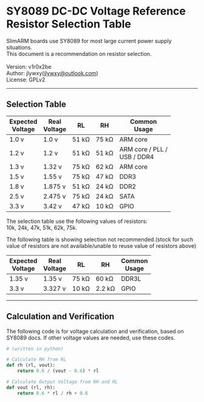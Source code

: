 # SY8089 DC-DC Voltage Reference Resistor Selection Table

SlimARM boards use SY8089 for most large current power supply situations.<br>
This document is a recommendation on resistor selection.
<br>
<br>
Version: v1r0x2be<br>
Author: jlywxy(jlywxy@outlook.com)<br>
License: GPLv2<br>

- --

## Selection Table

Expected<br>Voltage | Real<br>Voltage | RL | RH | Common<br>Usage
-|-|-|-|-
1.0 v | 1.0 v | 51 kΩ | 75 kΩ | ARM core
1.2 v | 1.2 v | 51 kΩ | 51 kΩ | ARM core / PLL /<br> USB / DDR4
1.3 v | 1.32 v | 75 kΩ | 62 kΩ | ARM core
1.5 v | 1.55 v | 75 kΩ | 47 kΩ | DDR3
1.8 v | 1.875 v | 51 kΩ | 24 kΩ | DDR2
2.5 v | 2.475 v | 75 kΩ | 24 kΩ | SATA
3.3 v | 3.42 v | 47 kΩ | 10 kΩ | GPIO

The selection table use the following values of resistors: <br>
10k, 24k, 47k, 51k, 62k, 75k.

The following table is showing selection not recommended.(stock for such value of resistors are not available/unable to reuse value of resistors above)

Expected<br>Voltage | Real<br>Voltage | RL | RH | Common<br>Usage
-|-|-|-|-
1.35 v | 1.35 v | 75 kΩ | 60 kΩ | DDR3L
3.3 v | 3.327 v | 10 kΩ | 2.2 kΩ | GPIO

- --

## Calculation and Verification

The following code is for voltage calculation and verification, based on SY8089 docs. If other voltage values are needed, use these codes.
```python
# (written in python)

# Calculate RH from RL
def rh (rl, vout):
	return 0.6 / (vout - 0.6) * rl

# Calculate Output Voltage from RH and RL
def vout (rl, rh):
	return 0.6 * rl / rh + 0.6
```